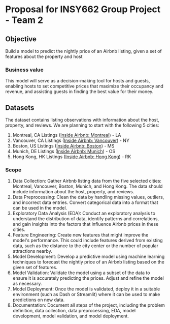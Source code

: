 # Proposal for INSY662 Group Project - Team 2

## Objective

Build a model to predict the nightly price of an Airbnb listing, given a set of features about the property and host

### Business value

This model will serve as a decision-making tool for hosts and guests, enabling hosts to set competitive prices that maximize their occupancy and revenue, and assisting guests in finding the best value for their money.

## Datasets

The dataset contains listing observations with information about the host, property, and reviews. We are planning to start with the following 5 cities:

1. Montreal, CA Listings ([Inside Airbnb: Montreal](http://insideairbnb.com/montreal)) - LA
2. Vancouver, CA Listings ([Inside Airbnb: Vancouver](http://insideairbnb.com/vancouver)) - NY
3. Boston, US Listings ([Inside Airbnb: Boston](http://insideairbnb.com/boston)) - MS
4. Munich, DE Listings ([Inside Airbnb: Munich](http://insideairbnb.com/munich)) - OS
5. Hong Kong, HK Listings ([Inside Airbnb: Hong Kong](http://insideairbnb.com/hong-kong)) - RK

### Scope

1. Data Collection: Gather Airbnb listing data from the five selected cities: Montreal, Vancouver, Boston, Munich, and Hong Kong. The data should include information about the host, property, and reviews.
2. Data Preprocessing: Clean the data by handling missing values, outliers, and incorrect data entries. Convert categorical data into a format that can be used in the model.
3. Exploratory Data Analysis (EDA): Conduct an exploratory analysis to understand the distribution of data, identify patterns and correlations, and gain insights into the factors that influence Airbnb prices in these cities.
4. Feature Engineering: Create new features that might improve the model's performance. This could include features derived from existing data, such as the distance to the city center or the number of popular attractions nearby.
5. Model Development: Develop a predictive model using machine learning techniques to forecast the nightly price of an Airbnb listing based on the given set of features.
6. Model Validation: Validate the model using a subset of the data to ensure it is accurately predicting the prices. Adjust and refine the model as necessary.
7. Model Deployment: Once the model is validated, deploy it in a suitable environment (such as Dash or Streamlit) where it can be used to make predictions on new data.
8. Documentation: Document all steps of the project, including the problem definition, data collection, data preprocessing, EDA, model development, model validation, and model deployment.
